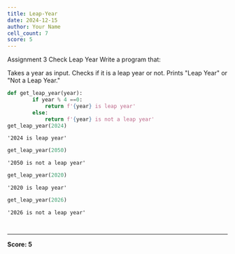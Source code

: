 ```yaml
---
title: Leap-Year
date: 2024-12-15
author: Your Name
cell_count: 7
score: 5
---
```


Assignment 3
 Check Leap Year
Write a program that:

Takes a year as input.
Checks if it is a leap year or not.
Prints "Leap Year" or "Not a Leap Year."



```python
def get_leap_year(year):
        if year % 4 ==0:
            return f'{year} is leap year'
        else:
            return f'{year} is not a leap year'
get_leap_year(2024)
```




    '2024 is leap year'




```python
get_leap_year(2050)
```




    '2050 is not a leap year'




```python
get_leap_year(2020)
```




    '2020 is leap year'




```python
get_leap_year(2026)
```




    '2026 is not a leap year'




```python

```


```python

```


---
**Score: 5**
